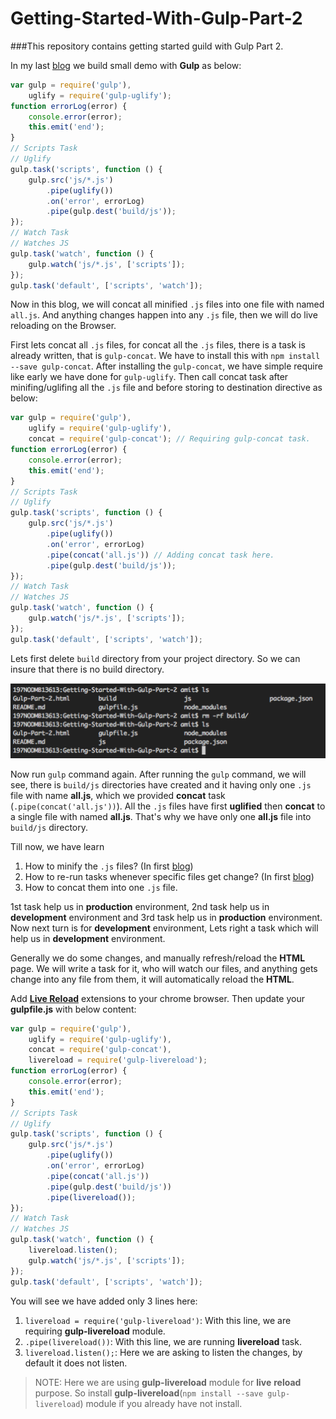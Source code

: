 Getting-Started-With-Gulp-Part-2
================================

###This repository contains getting started guild with Gulp Part 2.

In my last [blog](http://codechutney.in/blog/nodejs/getting-started-with-gulp/) we build small demo with **Gulp** as below:

```JavaScript
var gulp = require('gulp'),
    uglify = require('gulp-uglify');
function errorLog(error) {
    console.error(error);
    this.emit('end');
}
// Scripts Task
// Uglify
gulp.task('scripts', function () {
    gulp.src('js/*.js')
        .pipe(uglify())
        .on('error', errorLog)
        .pipe(gulp.dest('build/js'));
});
// Watch Task
// Watches JS
gulp.task('watch', function () {
    gulp.watch('js/*.js', ['scripts']);
});
gulp.task('default', ['scripts', 'watch']);
```

Now in this blog, we will concat all minified ```.js``` files into one file with named ```all.js```. And anything changes happen into any ```.js``` file, then we will do live reloading on the Browser.

First lets concat all ```.js``` files, for concat all the ```.js``` files, there is a task is already written, that is ```gulp-concat```. We have to install this with ```npm install --save gulp-concat```. After installing the ```gulp-concat```, we have simple require like early we have done for ```gulp-uglify```. Then call concat task after minifing/uglifing all the ```.js``` file and before storing to destination directive as below:

```JavaScript
var gulp = require('gulp'),
    uglify = require('gulp-uglify'),
    concat = require('gulp-concat'); // Requiring gulp-concat task.
function errorLog(error) {
    console.error(error);
    this.emit('end');
}
// Scripts Task
// Uglify
gulp.task('scripts', function () {
    gulp.src('js/*.js')
        .pipe(uglify())
        .on('error', errorLog)
        .pipe(concat('all.js')) // Adding concat task here.
        .pipe(gulp.dest('build/js'));
});
// Watch Task
// Watches JS
gulp.task('watch', function () {
    gulp.watch('js/*.js', ['scripts']);
});
gulp.task('default', ['scripts', 'watch']);
```

Lets first delete ```build``` directory from your project directory. So we can insure that there is no build directory.

![RemoveBuildDirectory.png](https://raw.githubusercontent.com/AmitThakkar/Getting-Started-With-Gulp-Part-2/master/RemoveBuildDirectory.png)

Now run ```gulp``` command again. After running the ```gulp``` command, we will see, there is ```build/js``` directories have created and it having only one ```.js``` file with name **all.js**, which we provided **concat** task (```.pipe(concat('all.js'))```). All the ```.js``` files have first **uglified** then **concat** to a single file with named **all.js**. That's why we have only one **all.js** file into ```build/js``` directory.

Till now, we have learn
1. How to minify the ```.js``` files? (In first [blog](http://codechutney.in/blog/nodejs/getting-started-with-gulp/))
2. How to re-run tasks whenever specific files get change? (In first [blog](http://codechutney.in/blog/nodejs/getting-started-with-gulp/))
3. How to concat them into one ```.js``` file.

1st task help us in **production** environment, 2nd task help us in **development** environment and 3rd task help us in **production** environment. Now next turn is for **development** environment, Lets right a task which will help us in **development** environment.

Generally we do some changes, and manually refresh/reload the **HTML** page. We will write a task for it, who will watch our files, and anything gets change into any file from them, it will automatically reload the **HTML**.

Add **[Live Reload](https://chrome.google.com/webstore/detail/livereload/jnihajbhpnppcggbcgedagnkighmdlei/reviews?hl=en)** extensions to your chrome browser. Then update your **gulpfile.js** with below content:

```JavaScript
var gulp = require('gulp'),
    uglify = require('gulp-uglify'),
    concat = require('gulp-concat'),
    livereload = require('gulp-livereload');
function errorLog(error) {
    console.error(error);
    this.emit('end');
}
// Scripts Task
// Uglify
gulp.task('scripts', function () {
    gulp.src('js/*.js')
        .pipe(uglify())
        .on('error', errorLog)
        .pipe(concat('all.js'))
        .pipe(gulp.dest('build/js'))
        .pipe(livereload());
});
// Watch Task
// Watches JS
gulp.task('watch', function () {
    livereload.listen();
    gulp.watch('js/*.js', ['scripts']);
});
gulp.task('default', ['scripts', 'watch']);
```

You will see we have added only 3 lines here:
1. ```livereload = require('gulp-livereload')```: With this line, we are requiring **gulp-livereload** module.
2. ```.pipe(livereload())```: With this line, we are running **livereload** task.
3. ```livereload.listen();```: Here we are asking to listen the changes, by default it does not listen.

> NOTE: Here we are using **gulp-livereload** module for **live** **reload** purpose. So install **gulp-livereload**(```npm install --save gulp-livereload```) module if you already have not install.